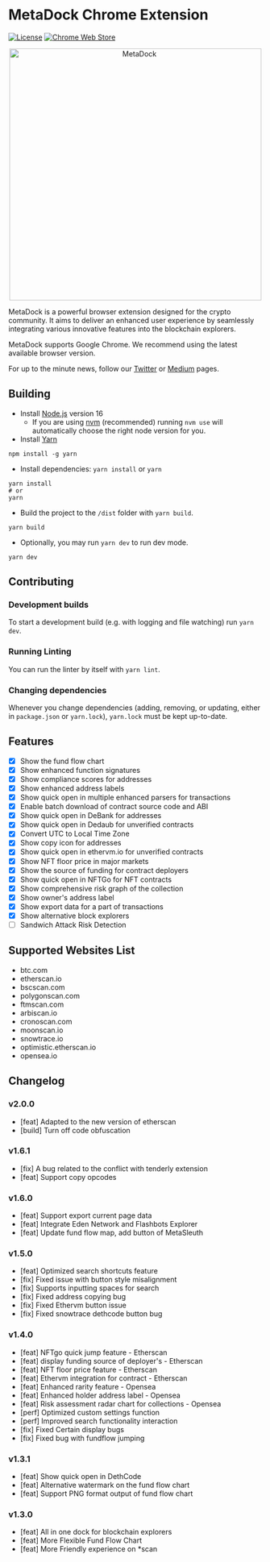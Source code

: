 # MetaDock Chrome Extension

[![License](https://img.shields.io/badge/License-Apache_2.0-blue.svg)](https://opensource.org/licenses/Apache-2.0) [![Chrome Web Store](https://img.shields.io/chrome-web-store/stars/fkhgpeojcbhimodmppkbbliepkpcgcoo?label=MetaDock&style=flat&logo=google)](https://chrome.google.com/webstore/detail/metadock/fkhgpeojcbhimodmppkbbliepkpcgcoo)

<p align="center"><a href="https://chrome.google.com/webstore/detail/metadock/fkhgpeojcbhimodmppkbbliepkpcgcoo" target="_blank" rel="noreferrer noopener"><img width="500" alt="MetaDock" src="https://assets.blocksec.com/image/1670212325471-2.png"></a></p>

MetaDock is a powerful browser extension designed for the crypto community. It aims to deliver an enhanced user experience by seamlessly integrating various innovative features into the blockchain explorers.

MetaDock supports Google Chrome. We recommend using the latest available browser version.

For up to the minute news, follow our [Twitter](https://twitter.com/MetaDockTeam) or [Medium](https://blocksecteam.medium.com/getting-started-with-metadock-5e3b3aeb64d4) pages.

## Building

- Install [Node.js](https://nodejs.org) version 16
  - If you are using [nvm](https://github.com/nvm-sh/nvm#installing-and-updating) (recommended) running `nvm use` will automatically choose the right node version for you.
- Install [Yarn](https://yarnpkg.com/en/docs/install)

```shell
npm install -g yarn
```

- Install dependencies: `yarn install` or `yarn`

```shell
yarn install
# or
yarn
```

- Build the project to the `/dist` folder with `yarn build`.

```shell
yarn build
```

- Optionally, you may run `yarn dev` to run dev mode.

```shell
yarn dev
```

## Contributing

### Development builds

To start a development build (e.g. with logging and file watching) run `yarn dev`.

### Running Linting

You can run the linter by itself with `yarn lint`.

### Changing dependencies

Whenever you change dependencies (adding, removing, or updating, either in `package.json` or `yarn.lock`), `yarn.lock` must be kept up-to-date.

## Features

- [x] Show the fund flow chart
- [x] Show enhanced function signatures
- [x] Show compliance scores for addresses
- [x] Show enhanced address labels
- [x] Show quick open in multiple enhanced parsers for transactions
- [x] Enable batch download of contract source code and ABI
- [x] Show quick open in DeBank for addresses
- [x] Show quick open in Dedaub for unverified contracts
- [x] Convert UTC to Local Time Zone
- [x] Show copy icon for addresses
- [x] Show quick open in ethervm.io for unverified contracts
- [x] Show NFT floor price in major markets
- [x] Show the source of funding for contract deployers
- [x] Show quick open in NFTGo for NFT contracts
- [x] Show comprehensive risk graph of the collection
- [x] Show owner's address label
- [x] Show export data for a part of transactions
- [x] Show alternative block explorers
- [ ] Sandwich Attack Risk Detection

## Supported Websites List

- btc.com
- etherscan.io
- bscscan.com
- polygonscan.com
- ftmscan.com
- arbiscan.io
- cronoscan.com
- moonscan.io
- snowtrace.io
- optimistic.etherscan.io
- opensea.io

## Changelog

### v2.0.0

- [feat] Adapted to the new version of etherscan
- [build] Turn off code obfuscation

### v1.6.1

- [fix] A bug related to the conflict with tenderly extension
- [feat] Support copy opcodes

### v1.6.0

- [feat] Support export current page data
- [feat] Integrate Eden Network and Flashbots Explorer
- [feat] Update fund flow map, add button of MetaSleuth

### v1.5.0

- [feat] Optimized search shortcuts feature
- [fix] Fixed issue with button style misalignment
- [fix] Supports inputting spaces for search
- [fix] Fixed address copying bug
- [fix] Fixed Ethervm button issue
- [fix] Fixed snowtrace dethcode button bug

### v1.4.0

- [feat] NFTgo quick jump feature - Etherscan
- [feat] display funding source of deployer's - Etherscan
- [feat] NFT floor price feature - Etherscan
- [feat] Ethervm integration for contract - Etherscan
- [feat] Enhanced rarity feature - Opensea
- [feat] Enhanced holder address label - Opensea
- [feat] Risk assessment radar chart for collections - Opensea
- [perf] Optimized custom settings function
- [perf] Improved search functionality interaction
- [fix] Fixed Certain display bugs
- [fix] Fixed bug with fundflow jumping

### v1.3.1

- [feat] Show quick open in DethCode
- [feat] Alternative watermark on the fund flow chart
- [feat] Support PNG format output of fund flow chart

### v1.3.0

- [feat] All in one dock for blockchain explorers
- [feat] More Flexible Fund Flow Chart
- [feat] More Friendly experience on \*scan
